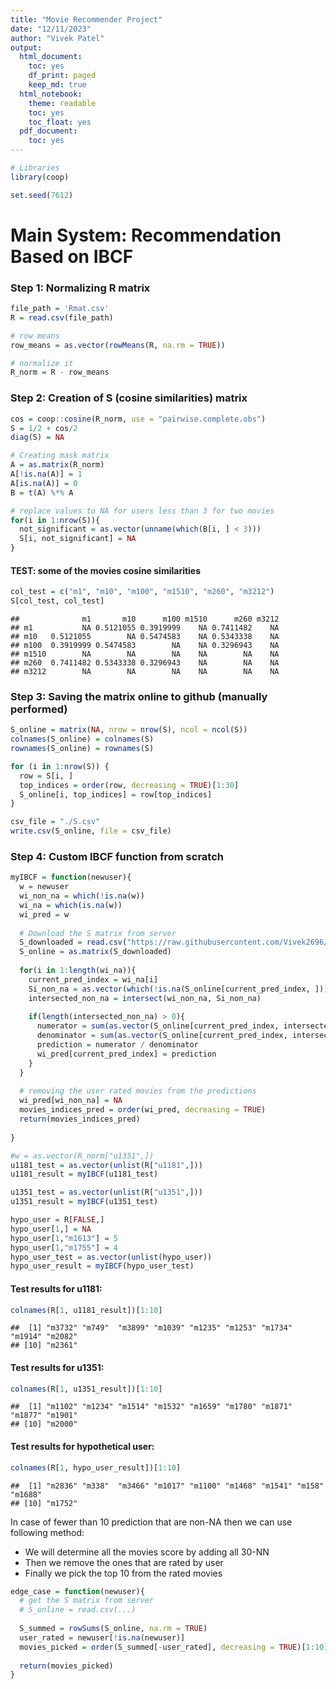 ```yaml
---
title: "Movie Recommender Project"
date: "12/11/2023"
author: "Vivek Patel"
output:
  html_document:
    toc: yes
    df_print: paged
    keep_md: true
  html_notebook:
    theme: readable
    toc: yes
    toc_float: yes
  pdf_document:
    toc: yes
---
```



```r
# Libraries
library(coop)
```


```r
set.seed(7612)
```

# Main System: Recommendation Based on IBCF

### Step 1: Normalizing R matrix


```r
file_path = 'Rmat.csv'
R = read.csv(file_path)

# row means
row_means = as.vector(rowMeans(R, na.rm = TRUE))

# normalize it
R_norm = R - row_means
```


### Step 2: Creation of S (cosine similarities) matrix


```r
cos = coop::cosine(R_norm, use = "pairwise.complete.obs")
S = 1/2 + cos/2
diag(S) = NA

# Creating mask matrix
A = as.matrix(R_norm)
A[!is.na(A)] = 1
A[is.na(A)] = 0
B = t(A) %*% A

# replace values to NA for users less than 3 for two movies
for(i in 1:nrow(S)){
  not_significant = as.vector(unname(which(B[i, ] < 3)))
  S[i, not_significant] = NA
}
```


#### TEST: some of the movies cosine similarities


```r
col_test = c("m1", "m10", "m100", "m1510", "m260", "m3212")
S[col_test, col_test]
```

```
##              m1       m10      m100 m1510      m260 m3212
## m1           NA 0.5121055 0.3919999    NA 0.7411482    NA
## m10   0.5121055        NA 0.5474583    NA 0.5343338    NA
## m100  0.3919999 0.5474583        NA    NA 0.3296943    NA
## m1510        NA        NA        NA    NA        NA    NA
## m260  0.7411482 0.5343338 0.3296943    NA        NA    NA
## m3212        NA        NA        NA    NA        NA    NA
```

### Step 3: Saving the matrix online to github (manually performed)



```r
S_online = matrix(NA, nrow = nrow(S), ncol = ncol(S))
colnames(S_online) = colnames(S)
rownames(S_online) = rownames(S)

for (i in 1:nrow(S)) {
  row = S[i, ]
  top_indices = order(row, decreasing = TRUE)[1:30]
  S_online[i, top_indices] = row[top_indices]
}
```


```r
csv_file = "./S.csv"
write.csv(S_online, file = csv_file)
```


### Step 4: Custom IBCF function from scratch


```r
myIBCF = function(newuser){
  w = newuser
  wi_non_na = which(!is.na(w))
  wi_na = which(is.na(w))
  wi_pred = w
  
  # Download the S matrix from server
  S_downloaded = read.csv("https://raw.githubusercontent.com/Vivek2696/movie-recommender/main/S.csv", row.names = 1)
  S_online = as.matrix(S_downloaded)
  
  for(i in 1:length(wi_na)){
    current_pred_index = wi_na[i]
    Si_non_na = as.vector(which(!is.na(S_online[current_pred_index, ])))
    intersected_non_na = intersect(wi_non_na, Si_non_na)
    
    if(length(intersected_non_na) > 0){
      numerator = sum(as.vector(S_online[current_pred_index, intersected_non_na]) * w[intersected_non_na])
      denominator = sum(as.vector(S_online[current_pred_index, intersected_non_na]))
      prediction = numerator / denominator
      wi_pred[current_pred_index] = prediction
    }
  }
  
  # removing the user rated movies from the predictions
  wi_pred[wi_non_na] = NA
  movies_indices_pred = order(wi_pred, decreasing = TRUE)
  return(movies_indices_pred)
  
}
```


```r
#w = as.vector(R_norm["u1351",])
u1181_test = as.vector(unlist(R["u1181",]))
u1181_result = myIBCF(u1181_test)
```



```r
u1351_test = as.vector(unlist(R["u1351",]))
u1351_result = myIBCF(u1351_test)
```


```r
hypo_user = R[FALSE,]
hypo_user[1,] = NA
hypo_user[1,"m1613"] = 5
hypo_user[1,"m1755"] = 4
hypo_user_test = as.vector(unlist(hypo_user))
hypo_user_result = myIBCF(hypo_user_test)
```

#### Test results for u1181:

```r
colnames(R[1, u1181_result])[1:10]
```

```
##  [1] "m3732" "m749"  "m3899" "m1039" "m1235" "m1253" "m1734" "m1914" "m2082"
## [10] "m2361"
```

#### Test results for u1351:

```r
colnames(R[1, u1351_result])[1:10]
```

```
##  [1] "m1102" "m1234" "m1514" "m1532" "m1659" "m1780" "m1871" "m1877" "m1901"
## [10] "m2000"
```

#### Test results for hypothetical user:

```r
colnames(R[1, hypo_user_result])[1:10]
```

```
##  [1] "m2836" "m338"  "m3466" "m1017" "m1100" "m1468" "m1541" "m158"  "m1688"
## [10] "m1752"
```


In case of fewer than 10 prediction that are non-NA then we can use following method:

- We will determine all the movies score by adding all 30-NN 
- Then we remove the ones that are rated by user 
- Finally we pick the top 10 from the rated movies


```r
edge_case = function(newuser){
  # get the S matrix from server
  # S_online = read.csv(...)
  
  S_summed = rowSums(S_online, na.rm = TRUE)
  user_rated = newuser[!is.na(newuser)]
  movies_picked = order(S_summed[-user_rated], decreasing = TRUE)[1:10]
  
  return(movies_picked)
}
```


